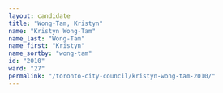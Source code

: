 ```yaml
---
layout: candidate
title: "Wong-Tam, Kristyn"
name: "Kristyn Wong-Tam"
name_last: "Wong-Tam"
name_first: "Kristyn"
name_sortby: "wong-tam"
id: "2010"
ward: "27"
permalink: "/toronto-city-council/kristyn-wong-tam-2010/"
---
```

